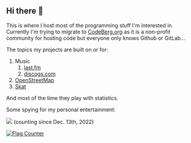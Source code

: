 ## Hi there 👋

This is where I host most of the programming stuff I'm interested in. Currently I'm trying to migrate to [CodeBerg.org](https://www.codeberg.org) as it is a non-profit community for hosting code but everyone only knows Github or GitLab...

The topics my projects are built on or for:

1) Music
   1) [last.fm](https://www.last.fm/user/killerblau)
   1) [discogs.com](https://www.discogs.com/user/killerblau)
1) [OpenStreetMap](https://www.openstreetmap.org/)
1) [Skat](https://en.wikipedia.org/wiki/Skat_(card_game))

And most of the time they play with statistics.

Some spying for my personal entertainment:

<img src="https://profile-counter.glitch.me/jmizv/count.svg"> (counting since Dec. 13th, 2022)

<a href="https://info.flagcounter.com/6SB2"><img src="https://s11.flagcounter.com/count/6SB2/bg_FFFFFF/txt_000000/border_CCCCCC/columns_2/maxflags_10/viewers_0/labels_0/pageviews_0/flags_0/percent_0/" alt="Flag Counter" border="0"></a>

<!--
**jmizv/jmizv** is a ✨ _special_ ✨ repository because its `README.md` (this file) appears on your GitHub profile.

Here are some ideas to get you started:

- 🔭 I’m currently working on ...
- 🌱 I’m currently learning ...
- 👯 I’m looking to collaborate on ...
- 🤔 I’m looking for help with ...
- 💬 Ask me about ...
- 📫 How to reach me: ...
- 😄 Pronouns: ...
- ⚡ Fun fact: ...
-->
